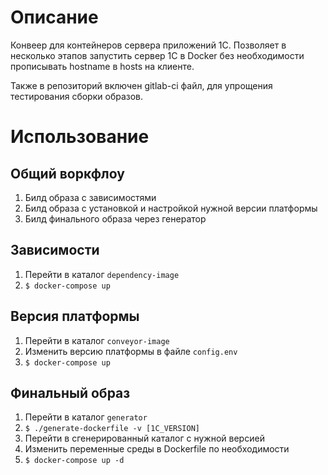 # Описание
Конвеер для контейнеров сервера приложений 1С. Позволяет в несколько этапов запустить сервер 1С в Docker без необходимости прописывать hostname в hosts на клиенте.

Также в репозиторий включен gitlab-ci файл, для упрощения тестирования сборки образов.
# Использование
## Общий воркфлоу
1. Билд образа с зависимостями
2. Билд образа с установкой и настройкой нужной версии платформы
3. Билд финального образа через генератор
## Зависимости
1. Перейти в каталог `dependency-image`
2. `$ docker-compose up`
## Версия платформы
1. Перейти в каталог `conveyor-image`
2. Изменить версию платформы в файле `config.env`
3. `$ docker-compose up`
## Финальный образ
1. Перейти в каталог `generator`
2. `$ ./generate-dockerfile -v [1C_VERSION]`
3. Перейти в сгенерированный каталог с нужной версией
4. Изменить переменные среды в Dockerfile по необходимости
5. `$ docker-compose up -d`